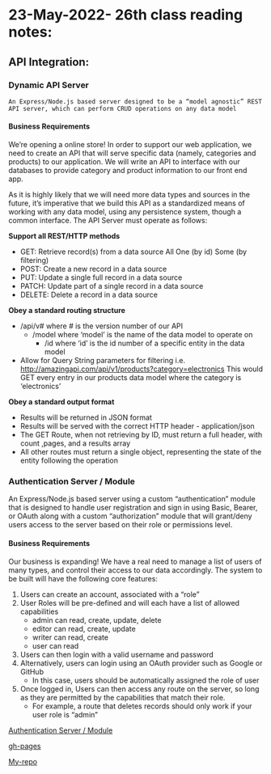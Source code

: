 # 23-May-2022- 26th class reading notes:

## API Integration:

### **Dynamic API Server**
    An Express/Node.js based server designed to be a “model agnostic” REST API server, which can perform CRUD operations on any data model

#### Business Requirements

We’re opening a online store! In order to support our web application, we need to create an API that will serve specific data (namely, categories and products) to our application. We will write an API to interface with our databases to provide category and product information to our front end app.

As it is highly likely that we will need more data types and sources in the future, it’s imperative that we build this API as a standardized means of working with any data model, using any persistence system, though a common interface. The API Server must operate as follows:

**Support all REST/HTTP methods**

- GET: Retrieve record(s) from a data source
    All
    One (by id)
    Some (by filtering)
- POST: Create a new record in a data source
- PUT: Update a single full record in a data source
- PATCH: Update part of a single record in a data source
- DELETE: Delete a record in a data source

**Obey a standard routing structure**

- /api/v# where # is the version number of our API
    - /model where ‘model’ is the name of the data model to operate on
        - /id where ‘id’ is the id number of a specific entity in the data model
- Allow for Query String parameters for filtering
    i.e. http://amazingapi.com/api/v1/products?category=electronics
    This would GET every entry in our products data model where the category is ‘electronics’

**Obey a standard output format**

- Results will be returned in JSON format
- Results will be served with the correct HTTP header - application/json
- The GET Route, when not retrieving by ID, must return a full header, with count ,pages, and a results array
- All other routes must return a single object, representing the state of the entity following the operation

### **Authentication Server / Module**

An Express/Node.js based server using a custom “authentication” module that is designed to handle user registration and sign in using Basic, Bearer, or OAuth along with a custom “authorization” module that will grant/deny users access to the server based on their role or permissions level.

#### **Business Requirements**
Our business is expanding! We have a real need to manage a list of users of many types, and control their access to our data accordingly. The system to be built will have the following core features:

1. Users can create an account, associated with a “role”
2. User Roles will be pre-defined and will each have a list of allowed capabilities
    - admin can read, create, update, delete
    - editor can read, create, update
    - writer can read, create
    - user can read
3. Users can then login with a valid username and password
4. Alternatively, users can login using an OAuth provider such as Google or GitHub
    - In this case, users should be automatically assigned the role of user
5. Once logged in, Users can then access any route on the server, so long as they are permitted by the capabilities that match their role.
    - For example, a route that deletes records should only work if your user role is “admin”
  


[Authentication Server / Module
](https://codefellows.github.io/code-401-javascript-guide/curriculum/apps-and-libraries/auth-server/)

[gh-pages](https://marah-jaradat.github.io/advanced-js-reading-notes/)

[My-repo](https://github.com/marah-jaradat/advanced-js-reading-notes/blob/main/26th-day/26-readme.md)

